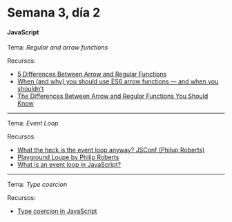 # Semana 3, día 2

#### JavaScript

Tema: _Regular and arrow functions_

Recursos:

- [5 Differences Between Arrow and Regular Functions](https://dmitripavlutin.com/differences-between-arrow-and-regular-functions)
- [When (and why) you should use ES6 arrow functions — and when you shouldn’t](https://www.freecodecamp.org/news/when-and-why-you-should-use-es6-arrow-functions-and-when-you-shouldnt-3d851d7f0b26/)
- [The Differences Between Arrow and Regular Functions You Should Know](https://javascript.plainenglish.io/the-differences-between-arrow-and-regular-functions-you-should-know-401c4bf22ad3)

---

Tema: _Event Loop_

Recursos:

- [What the heck is the event loop anyway? JSConf (Philup Roberts)](https://www.youtube.com/watch?v=8aGhZQkoFbQ)
- [Playground Loupe by Philip Roberts](http://latentflip.com/loupe/?code=JC5vbignYnV0dG9uJywgJ2NsaWNrJywgZnVuY3Rpb24gb25DbGljaygpIHsKICAgIHNldFRpbWVvdXQoZnVuY3Rpb24gdGltZXIoKSB7CiAgICAgICAgY29uc29sZS5sb2coJ1lvdSBjbGlja2VkIHRoZSBidXR0b24hJyk7ICAgIAogICAgfSwgMjAwMCk7Cn0pOwoKY29uc29sZS5sb2coIkhpISIpOwoKc2V0VGltZW91dChmdW5jdGlvbiB0aW1lb3V0KCkgewogICAgY29uc29sZS5sb2coIkNsaWNrIHRoZSBidXR0b24hIik7Cn0sIDUwMDApOwoKY29uc29sZS5sb2coIldlbGNvbWUgdG8gbG91cGUuIik7!!!PGJ1dHRvbj5DbGljayBtZSE8L2J1dHRvbj4%3D)
- [What is an event loop in JavaScript?](https://www.educative.io/edpresso/what-is-an-event-loop-in-javascript)

---

Tema: _Type coercion_

Recursos:

- [Type coercion in JavaScript](https://blog.logrocket.com/type-coercion-in-javascript/#:~:text=Implicit%20coercion%20happens%20when%20JavaScript,type%20to%20a%20specific%20type.)
